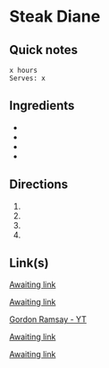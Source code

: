 # Steak Diane

## Quick notes 
```
x hours
Serves: x
```

## Ingredients
+ 
+ 
+ 
+ 


## Directions
1. 


1. 


1. 


1. 


## Link(s)
[Awaiting link](url)

[Awaiting link](url)

[Gordon Ramsay - YT](https://www.youtube.com/watch?v=9rWZNHkrsNg)

[Awaiting link](url)

[Awaiting link](url)
